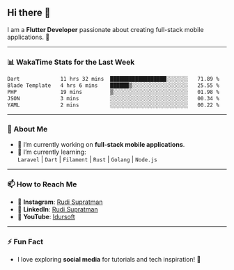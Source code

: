 ## Hi there 👋

I am a **Flutter Developer** passionate about creating full-stack mobile applications. 🚀

---

### 📊 WakaTime Stats for the Last Week
<!--START_SECTION:waka-->

```txt
Dart             11 hrs 32 mins  ██████████████████░░░░░░░   71.89 %
Blade Template   4 hrs 6 mins    ██████▒░░░░░░░░░░░░░░░░░░   25.55 %
PHP              19 mins         ▒░░░░░░░░░░░░░░░░░░░░░░░░   01.98 %
JSON             3 mins          ░░░░░░░░░░░░░░░░░░░░░░░░░   00.34 %
YAML             2 mins          ░░░░░░░░░░░░░░░░░░░░░░░░░   00.22 %
```

<!--END_SECTION:waka-->

---

### 🌱 About Me
- 🔭 I’m currently working on **full-stack mobile applications**.
- 🌱 I’m currently learning:  
  `Laravel` | `Dart` | `Filament` | `Rust` | `Golang` | `Node.js`

---

### 📫 How to Reach Me
- 💬 **Instagram**: [Rudi Supratman](https://www.instagram.com/rudisupratman97)  
- 💼 **LinkedIn**: [Rudi Supratman](https://www.linkedin.com/in/rudi-supratman-324233281)  
- 🎥 **YouTube**: [Idursoft](https://www.youtube.com/@adde5863)

---

### ⚡ Fun Fact
- I love exploring **social media** for tutorials and tech inspiration! 🎥
